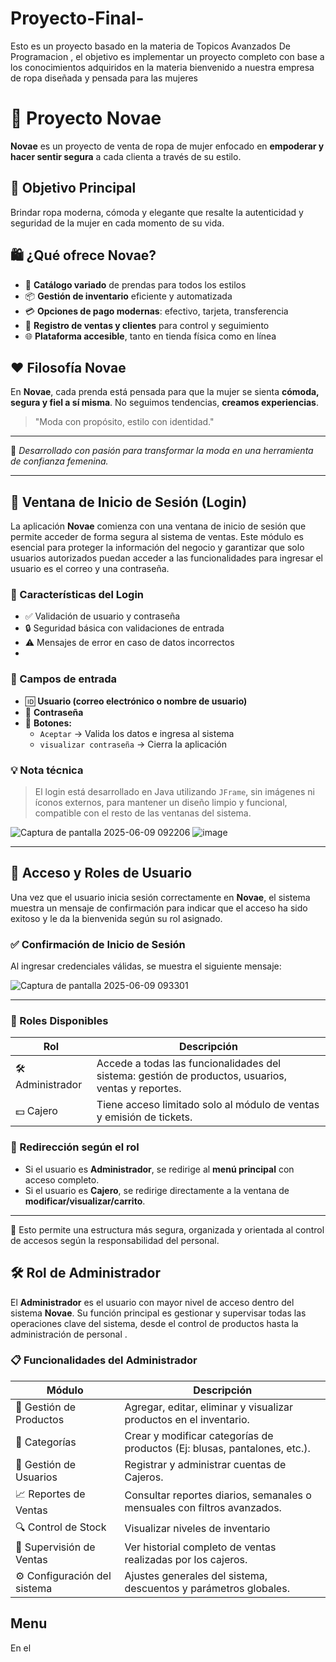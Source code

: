 # Proyecto-Final-
Esto es un proyecto basado en la materia de Topicos Avanzados De Programacion , el objetivo es implementar un proyecto completo con base a los conocimientos adquiridos en la materia bienvenido a nuestra empresa de ropa diseñada y pensada para las mujeres 

# 👗 Proyecto Novae

**Novae** es un proyecto de venta de ropa de mujer enfocado en **empoderar y hacer sentir segura** a cada clienta a través de su estilo.

## 🌟 Objetivo Principal

Brindar ropa moderna, cómoda y elegante que resalte la autenticidad y seguridad de la mujer en cada momento de su vida.

## 🛍️ ¿Qué ofrece Novae?

- 👚 **Catálogo variado** de prendas para todos los estilos
- 📦 **Gestión de inventario** eficiente y automatizada
- 💳 **Opciones de pago modernas**: efectivo, tarjeta, transferencia
- 🧾 **Registro de ventas y clientes** para control y seguimiento
- 🌐 **Plataforma accesible**, tanto en tienda física como en línea

## ❤️ Filosofía Novae

En **Novae**, cada prenda está pensada para que la mujer se sienta **cómoda, segura y fiel a sí misma**. No seguimos tendencias, **creamos experiencias**.

> "Moda con propósito, estilo con identidad."

---

🔗 *Desarrollado con pasión para transformar la moda en una herramienta de confianza femenina.*

----------------------------------------------------------
## 🔐 Ventana de Inicio de Sesión (Login)

La aplicación **Novae** comienza con una ventana de inicio de sesión que permite acceder de forma segura al sistema de ventas. Este módulo es esencial para proteger la información del negocio y garantizar que solo usuarios autorizados puedan acceder a las funcionalidades para ingresar el usuario es el correo y una contraseña.

### 🧾 Características del Login

- ✅ Validación de usuario y contraseña
- 🔒 Seguridad básica con validaciones de entrada
- ⚠️ Mensajes de error en caso de datos incorrectos
-

### 🧩 Campos de entrada

- 🆔 **Usuario (correo electrónico o nombre de usuario)**
- 🔑 **Contraseña**
- 🔘 **Botones:**
  - `Aceptar` → Valida los datos e ingresa al sistema
  - `visualizar contraseña` → Cierra la aplicación

### 💡 Nota técnica

> El login está desarrollado en Java utilizando `JFrame`, sin imágenes ni íconos externos, para mantener un diseño limpio y funcional, compatible con el resto de las ventanas del sistema.

![Captura de pantalla 2025-06-09 092206](https://github.com/user-attachments/assets/1053edd2-72a9-48b3-9792-42b00db52a1d)
![image](https://github.com/user-attachments/assets/b88307b4-55cd-4fcd-9905-6e7767632c82)


------------------------
## 🔑 Acceso y Roles de Usuario

Una vez que el usuario inicia sesión correctamente en **Novae**, el sistema muestra un mensaje de confirmación para indicar que el acceso ha sido exitoso y le da la bienvenida según su rol asignado.

### ✅ Confirmación de Inicio de Sesión

Al ingresar credenciales válidas, se muestra el siguiente mensaje:

![Captura de pantalla 2025-06-09 093301](https://github.com/user-attachments/assets/34396814-c458-469c-9642-e2eb83cc21ca)



---

### 👥 Roles Disponibles

| Rol          | Descripción                                                                 |
|--------------|------------------------------------------------------------------------------|
| 🛠️ Administrador | Accede a todas las funcionalidades del sistema: gestión de productos, usuarios, ventas y reportes. |
| 💵 Cajero       | Tiene acceso limitado solo al módulo de ventas y emisión de tickets.     |

### 🧭 Redirección según el rol

- Si el usuario es **Administrador**, se redirige al **menú principal** con acceso completo.
- Si el usuario es **Cajero**, se redirige directamente a la ventana de **modificar/visualizar/carrito**.

---

🔐 Esto permite una estructura más segura, organizada y orientada al control de accesos según la responsabilidad del personal.


## 🛠️ Rol de Administrador

El **Administrador** es el usuario con mayor nivel de acceso dentro del sistema **Novae**. Su función principal es gestionar y supervisar todas las operaciones clave del sistema, desde el control de productos hasta la administración de personal .

### 📋 Funcionalidades del Administrador

| Módulo                     | Descripción                                                                 |
|----------------------------|-----------------------------------------------------------------------------|
| 🧾 Gestión de Productos     | Agregar, editar, eliminar y visualizar productos en el inventario.          |
| 📂 Categorías              | Crear y modificar categorías de productos (Ej: blusas, pantalones, etc.). |
| 👤 Gestión de Usuarios     | Registrar y administrar cuentas de Cajeros.                               |
| 📈 Reportes de Ventas      | Consultar reportes diarios, semanales o mensuales con filtros avanzados.  |
| 🔍 Control de Stock        | Visualizar niveles de inventario          |
| 🛒 Supervisión de Ventas   | Ver historial completo de ventas realizadas por los cajeros.              |
| ⚙️ Configuración del sistema | Ajustes generales del sistema, descuentos y parámetros globales.          |


## Menu
En el

